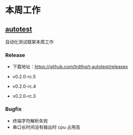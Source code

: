 # 本周工作

## [autotest](https://github.com/trdthg/t-autotest)

自动化测试框架本周工作

### Release

- 下载地址：<https://github.com/trdthg/t-autotest/releases>

- v0.2.0-rc.5
- v0.2.0-rc.4
- v0.2.0-rc.3

### Bugfix

- 终端字符解析失败
- 串口长时间没有输出时 cpu 占用高
